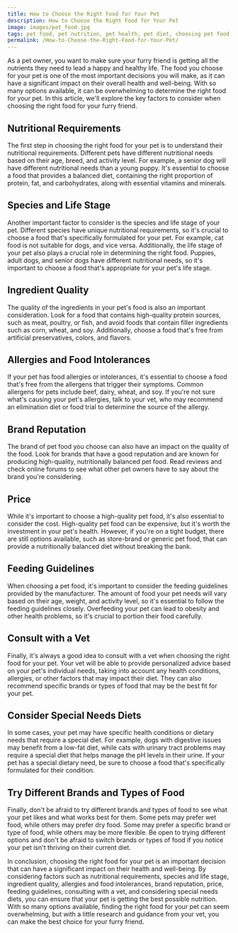 ```yaml
---
title: How to Choose the Right Food for Your Pet
description: How to Choose the Right Food for Your Pet
image: images/pet_food.jpg
tags: pet food, pet nutrition, pet health, pet diet, choosing pet food, pet food selection, pet food brands, special needs diets, feeding guidelines, veterinarian advice
permalink: /How-to-Choose-the-Right-Food-for-Your-Pet/ 
---
```

As a pet owner, you want to make sure your furry friend is getting all the nutrients they need to lead a happy and healthy life. The food you choose for your pet is one of the most important decisions you will make, as it can have a significant impact on their overall health and well-being. With so many options available, it can be overwhelming to determine the right food for your pet. In this article, we'll explore the key factors to consider when choosing the right food for your furry friend.

## Nutritional Requirements
The first step in choosing the right food for your pet is to understand their nutritional requirements. Different pets have different nutritional needs based on their age, breed, and activity level. For example, a senior dog will have different nutritional needs than a young puppy. It's essential to choose a food that provides a balanced diet, containing the right proportion of protein, fat, and carbohydrates, along with essential vitamins and minerals.

## Species and Life Stage
Another important factor to consider is the species and life stage of your pet. Different species have unique nutritional requirements, so it's crucial to choose a food that's specifically formulated for your pet. For example, cat food is not suitable for dogs, and vice versa. Additionally, the life stage of your pet also plays a crucial role in determining the right food. Puppies, adult dogs, and senior dogs have different nutritional needs, so it's important to choose a food that's appropriate for your pet's life stage.

## Ingredient Quality
The quality of the ingredients in your pet's food is also an important consideration. Look for a food that contains high-quality protein sources, such as meat, poultry, or fish, and avoid foods that contain filler ingredients such as corn, wheat, and soy. Additionally, choose a food that's free from artificial preservatives, colors, and flavors.

## Allergies and Food Intolerances
If your pet has food allergies or intolerances, it's essential to choose a food that's free from the allergens that trigger their symptoms. Common allergens for pets include beef, dairy, wheat, and soy. If you're not sure what's causing your pet's allergies, talk to your vet, who may recommend an elimination diet or food trial to determine the source of the allergy.

## Brand Reputation
The brand of pet food you choose can also have an impact on the quality of the food. Look for brands that have a good reputation and are known for producing high-quality, nutritionally balanced pet food. Read reviews and check online forums to see what other pet owners have to say about the brand you're considering.

## Price
While it's important to choose a high-quality pet food, it's also essential to consider the cost. High-quality pet food can be expensive, but it's worth the investment in your pet's health. However, if you're on a tight budget, there are still options available, such as store-brand or generic pet food, that can provide a nutritionally balanced diet without breaking the bank.

## Feeding Guidelines
When choosing a pet food, it's important to consider the feeding guidelines provided by the manufacturer. The amount of food your pet needs will vary based on their age, weight, and activity level, so it's essential to follow the feeding guidelines closely. Overfeeding your pet can lead to obesity and other health problems, so it's crucial to portion their food carefully.

## Consult with a Vet
Finally, it's always a good idea to consult with a vet when choosing the right food for your pet. Your vet will be able to provide personalized advice based on your pet's individual needs, taking into account any health conditions, allergies, or other factors that may impact their diet. They can also recommend specific brands or types of food that may be the best fit for your pet.

## Consider Special Needs Diets
In some cases, your pet may have specific health conditions or dietary needs that require a special diet. For example, dogs with digestive issues may benefit from a low-fat diet, while cats with urinary tract problems may require a special diet that helps manage the pH levels in their urine. If your pet has a special dietary need, be sure to choose a food that's specifically formulated for their condition.

## Try Different Brands and Types of Food
Finally, don't be afraid to try different brands and types of food to see what your pet likes and what works best for them. Some pets may prefer wet food, while others may prefer dry food. Some may prefer a specific brand or type of food, while others may be more flexible. Be open to trying different options and don't be afraid to switch brands or types of food if you notice your pet isn't thriving on their current diet.

In conclusion, choosing the right food for your pet is an important decision that can have a significant impact on their health and well-being. By considering factors such as nutritional requirements, species and life stage, ingredient quality, allergies and food intolerances, brand reputation, price, feeding guidelines, consulting with a vet, and considering special needs diets, you can ensure that your pet is getting the best possible nutrition. With so many options available, finding the right food for your pet can seem overwhelming, but with a little research and guidance from your vet, you can make the best choice for your furry friend.